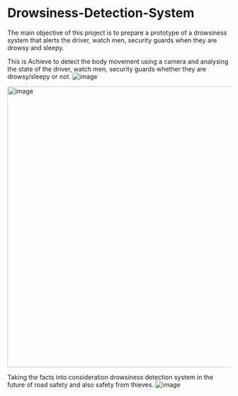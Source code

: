 # Drowsiness-Detection-System
The main objective of this project is to prepare a prototype of a drowsiness system that alerts the driver, watch men, security guards when they are drowsy and sleepy.

This is Achieve to detect the body movement using a camera and analysing the state of the driver, watch men, security guards whether they are drowsy/sleepy or not.
![image](https://user-images.githubusercontent.com/117279686/236539991-06436aeb-ee64-4cf9-8831-2c57083fc63c.png)

<img width="634" alt="image" src="https://user-images.githubusercontent.com/117279686/236540384-f4ada205-fc13-4d4b-966a-b5d84898ca65.png">


Taking the facts into consideration drowsiness detection system in the future of road safety and also safety from thieves.
![image](https://user-images.githubusercontent.com/117279686/236540468-645674f9-695d-4c8e-8af7-96c0c40d3202.png)

